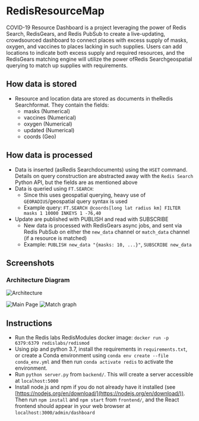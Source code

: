 # RedisResourceMap

COVID-19 Resource Dashboard is a project leveraging the power of Redis Search, RedisGears, and Redis PubSub to create a live-updating, crowdsourced dashboard to connect places with excess supply of masks, oxygen, and vaccines to places lacking in such supplies. Users can add locations to indicate both excess supply and required resources, and the RedisGears matching engine will utilize the power ofRedis Searchgeospatial querying to match up supplies with requirements.

## How data is stored

- Resource and location data are stored as documents in theRedis Searchformat. They contain the fields:
  - masks (Numerical)
  - vaccines (Numerical)
  - oxygen (Numerical)
  - updated (Numerical)
  - coords (Geo)

## How data is processed

- Data is inserted (asRedis Searchdocuments) using the `HSET` command. Details on query construction are abstracted away with the `Redis Search` Python API, but the fields are as mentioned above
- Data is queried using `FT.SEARCH`:
    - Since this uses geospatial querying, heavy use of `GEORADIUS`/geospatial query syntax is used
    - Example query: `FT.SEARCH @coords[long lat radius km] FILTER masks 1 10000 INKEYS 1 -76,40`
- Update are published with PUBLISH and read with SUBSCRIBE
    - New data is processed with RedisGears async jobs, and sent via Redis PubSub on either the `new_data` channel or `match_data` channel (if a resource is matched)
    - Example: `PUBLISH new_data "{masks: 10, ...}"`, `SUBSCRIBE new_data`

## Screenshots

### Architecture Diagram

![Architecture](https://raw.githubusercontent.com/pranavmk98/RedisResourceMap/master/img/architecture.png)

![Main Page](https://raw.githubusercontent.com/pranavmk98/RedisResourceMap/master/img/MainPage.jpg)
![Match graph](https://raw.githubusercontent.com/pranavmk98/RedisResourceMap/master/img/Graph.jpg)

## Instructions

- Run the Redis labs RedisModules docker image: `docker run -p 6379:6379 redislabs/redismod`
- Using pip and python 3.7, install the requirements in `requirements.txt`, or create a Conda environment using `conda env create --file conda_env.yml` and then run `conda activate redis` to activate the environment.
- Run `python server.py` from `backend/`.  This will create a server accessible at `localhost:5000`
- Install node.js and npm if you do not already have it installed (see [https://nodejs.org/en/download/](https://nodejs.org/en/download/)).  Then run `npm install` and `npm start` from `frontend/`, and the React frontend should appear in your web browser at `localhost:3000/admin/dashboard`
